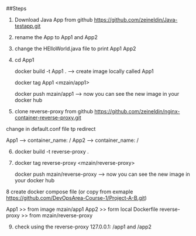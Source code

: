  
##Steps 

1. Download Java App from github 
https://github.com/zeineldin/Java-testapp.git

2. rename the App to App1 and App2 

3. change the HElloWorld.java file to print 
   App1 
   App2

4. cd App1  

   docker build -t App1 .  --> create image locally called App1 

   docker tag App1 <mzain/app1>

   docker push mzain/app1  --> now you can see the new image in your docker hub


5. clone reverse-proxy  from github 
  https://github.com/zeineldin/nginx-container-reverse-proxy.git

 change in default.conf file tp redirect 

 App1 --> container_name: <internap port>/<index>
 App2 --> container_name: <internap port>/<index>


6. docker build -t reverse-proxy . 

7. docker tag reverse-proxy <mzain/reverse-proxy>

   docker push mzain/reverse-proxy   --> now you can see the new image in your docker hub

 
8 create docker compose file (or copy from exmaple https://github.com/DevOpsArea-Course-1/Project-A-B.git)

   App1 >> from image mzain/app1
   App2 >> form local Dockerfile
   reverse-proxy >> from mzain/reverse-proxy 

9. check using the reverse-proxy 127.0.0.1:<port> /app1 and /app2  
